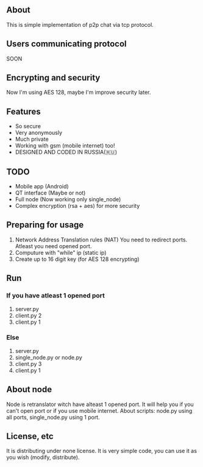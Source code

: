 ## About
This is simple implementation of p2p chat via tcp protocol.
## Users communicating protocol
SOON
## Encrypting and security
Now I'm using AES 128, maybe I'm improve security later.
## Features
- So secure
- Very anonymously
- Much private
- Working with gsm (mobile internet) too!
- DESIGNED AND CODED IN RUSSIA(🇷🇺)
## TODO
- Mobile app (Android)
- QT interface (Maybe or not)
- Full node (Now working only single_node)
- Complex encryption (rsa + aes) for more security
## Preparing for usage
1. Network Address Translation rules (NAT) You need to redirect ports. Atleast you need opened port.
2. Computure with "while" ip (static ip)
3. Create up to 16 digit key (for AES 128 encrypting)
## Run
### If you have atleast 1 opened port
1. server.py
2. client.py 2
3. client.py 1
### Else
1. server.py
2. single_node.py or node.py
3. client.py 3
4. client.py 1
## About node
Node is retranslator witch have alteast 1 opened port. It will help you if you can't open port or if you use mobile internet. About scripts: node.py using all ports, single_node.py using 1 port.
## License, etc
It is distributing under none license. It is very simple code, you can use it as you wish (modify, distribute).
